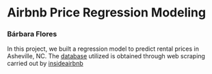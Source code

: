 # Airbnb Price Regression Modeling
### Bárbara Flores


In this project, we built a regression model to predict rental prices in Asheville, NC. 
The [database](https://github.com/BarbaraPFloresRios/IDS702_ModelingAndRepresentationOfData/blob/main/20231001_AirbnbPricing/listings.csv) utilized is obtained through web scraping carried out by  [insideairbnb](http://insideairbnb.com/get-the-data/)

